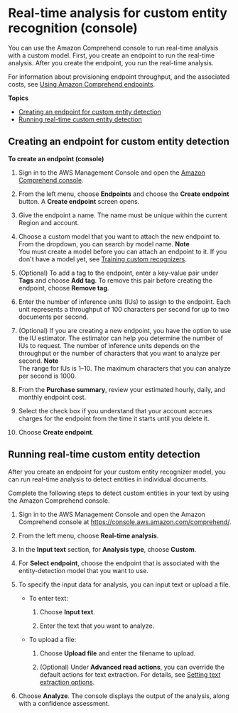# Real\-time analysis for custom entity recognition \(console\)<a name="detecting-cer-real-time"></a>

You can use the Amazon Comprehend console to run real\-time analysis with a custom model\. First, you create an endpoint to run the real\-time analysis\. After you create the endpoint, you run the real\-time analysis\.

For information about provisioning endpoint throughput, and the associated costs, see [Using Amazon Comprehend endpoints](using-endpoints.md)\.

**Topics**
+ [Creating an endpoint for custom entity detection](#detecting-cer-real-time-create-endpoint)
+ [Running real\-time custom entity detection](#detecting-cer-real-time-run)

## Creating an endpoint for custom entity detection<a name="detecting-cer-real-time-create-endpoint"></a>

**To create an endpoint \(console\)**

1. Sign in to the AWS Management Console and open the [Amazon Comprehend console](https://console.aws.amazon.com/comprehend/)\.

1. From the left menu, choose **Endpoints** and choose the **Create endpoint** button\. A **Create endpoint** screen opens\.

1. Give the endpoint a name\. The name must be unique within the current Region and account\.

1. Choose a custom model that you want to attach the new endpoint to\. From the dropdown, you can search by model name\.
**Note**  
You must create a model before you can attach an endpoint to it\. If you don't have a model yet, see [Training custom recognizers](training-recognizers.md)\. 

1. \(Optional\) To add a tag to the endpoint, enter a key\-value pair under **Tags** and choose **Add tag**\. To remove this pair before creating the endpoint, choose **Remove tag**\.

1. Enter the number of inference units \(IUs\) to assign to the endpoint\. Each unit represents a throughput of 100 characters per second for up to two documents per second\. 

1. \(Optional\) If you are creating a new endpoint, you have the option to use the IU estimator\. The estimator can help you determine the number of IUs to request\. The number of inference units depends on the throughput or the number of characters that you want to analyze per second\.
**Note**  
The range for IUs is 1–10\. The maximum characters that you can analyze per second is 1000\. 

1. From the **Purchase summary**, review your estimated hourly, daily, and monthly endpoint cost\. 

1. Select the check box if you understand that your account accrues charges for the endpoint from the time it starts until you delete it\.

1. Choose **Create endpoint**\.

## Running real\-time custom entity detection<a name="detecting-cer-real-time-run"></a>

After you create an endpoint for your custom entity recognizer model, you can run real\-time analysis to detect entities in individual documents\.

Complete the following steps to detect custom entities in your text by using the Amazon Comprehend console\.

1. Sign in to the AWS Management Console and open the Amazon Comprehend console at [https://console\.aws\.amazon\.com/comprehend/](https://console.aws.amazon.com/comprehend/)\.

1. From the left menu, choose **Real\-time analysis**\.

1. In the **Input text** section, for **Analysis type**, choose **Custom**\. 

1. For **Select endpoint**, choose the endpoint that is associated with the entity\-detection model that you want to use\.

1. To specify the input data for analysis, you can input text or upload a file\.
   + To enter text:

     1. Choose **Input text**\.

     1. Enter the text that you want to analyze\. 
   + To upload a file:

     1. Choose **Upload file** and enter the filename to upload\.

     1. \(Optional\) Under **Advanced read actions**, you can override the default actions for text extraction\. For details, see [Setting text extraction options](idp-set-textract-options.md)\.

1. Choose **Analyze**\. The console displays the output of the analysis, along with a confidence assessment\. 